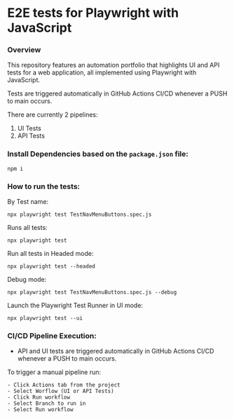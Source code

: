 # E2E tests for Playwright with JavaScript

### Overview

This repository features an automation portfolio that highlights UI and API tests for a web application, all implemented using Playwright with JavaScript.

Tests are triggered automatically in GitHub Actions CI/CD whenever a PUSH to main occurs.

There are currently 2 pipelines: 
1) UI Tests
2) API Tests

### Install Dependencies based on the `package.json` file: 

```
npm i
```

### How to run the tests: 

By Test name:
```
npx playwright test TestNavMenuButtons.spec.js
```

Runs all tests:
```
npx playwright test
```

Run all tests in Headed mode:
```
npx playwright test --headed
```

Debug mode:
```
npx playwright test TestNavMenuButtons.spec.js --debug
```

Launch the Playwright Test Runner in UI mode:
```
npx playwright test --ui
```

### CI/CD Pipeline Execution:
- API and UI tests are triggered automatically in GitHub Actions CI/CD whenever a PUSH to main occurs.

To trigger a manual pipeline run:
```
- Click Actions tab from the project
- Select Worflow (UI or API Tests)
- Click Run workflow
- Select Branch to run in
- Select Run workflow
```
